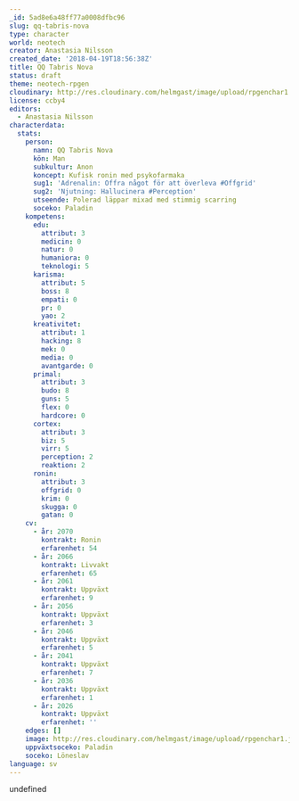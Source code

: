 ```yaml
---
_id: 5ad8e6a48ff77a0008dfbc96
slug: qq-tabris-nova
type: character
world: neotech
creator: Anastasia Nilsson
created_date: '2018-04-19T18:56:38Z'
title: QQ Tabris Nova
status: draft
theme: neotech-rpgen
cloudinary: http://res.cloudinary.com/helmgast/image/upload/rpgenchar1.jpg
license: ccby4
editors:
  - Anastasia Nilsson
characterdata:
  stats:
    person:
      namn: QQ Tabris Nova
      kön: Man
      subkultur: Anon
      koncept: Kufisk ronin med psykofarmaka
      sug1: 'Adrenalin: Offra något för att överleva #Offgrid'
      sug2: 'Njutning: Hallucinera #Perception'
      utseende: Polerad läppar mixad med stimmig scarring
      soceko: Paladin
    kompetens:
      edu:
        attribut: 3
        medicin: 0
        natur: 0
        humaniora: 0
        teknologi: 5
      karisma:
        attribut: 5
        boss: 8
        empati: 0
        pr: 0
        yao: 2
      kreativitet:
        attribut: 1
        hacking: 8
        mek: 0
        media: 0
        avantgarde: 0
      primal:
        attribut: 3
        budo: 8
        guns: 5
        flex: 0
        hardcore: 0
      cortex:
        attribut: 3
        biz: 5
        virr: 5
        perception: 2
        reaktion: 2
      ronin:
        attribut: 3
        offgrid: 0
        krim: 0
        skugga: 0
        gatan: 0
    cv:
      - år: 2070
        kontrakt: Ronin
        erfarenhet: 54
      - år: 2066
        kontrakt: Livvakt
        erfarenhet: 65
      - år: 2061
        kontrakt: Uppväxt
        erfarenhet: 9
      - år: 2056
        kontrakt: Uppväxt
        erfarenhet: 3
      - år: 2046
        kontrakt: Uppväxt
        erfarenhet: 5
      - år: 2041
        kontrakt: Uppväxt
        erfarenhet: 7
      - år: 2036
        kontrakt: Uppväxt
        erfarenhet: 1
      - år: 2026
        kontrakt: Uppväxt
        erfarenhet: ''
    edges: []
    image: http://res.cloudinary.com/helmgast/image/upload/rpgenchar1.jpg
    uppväxtsoceko: Paladin
    soceko: Löneslav
language: sv
---
```

undefined

